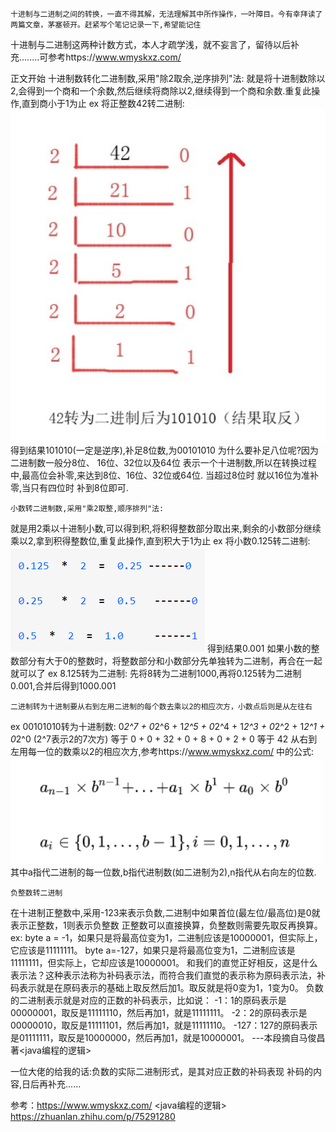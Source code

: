     十进制与二进制之间的转换，一直不得其解，无法理解其中所作操作，一叶障目。今有幸拜读了两篇文章，茅塞顿开。赶紧写个笔记记录一下,希望能记住
十进制与二进制这两种计数方式，本人才疏学浅，就不妄言了，留待以后补充........可参考https://www.wmyskxz.com/

正文开始
    十进制数转化二进制数,采用"除2取余,逆序排列"法:
就是将十进制数除以2,会得到一个商和一个余数,然后继续将商除以2,继续得到一个商和余数.重复此操作,直到商小于1为止
ex 将正整数42转二进制:
    ![42转二进制](./myImg/42转二进制.png)
    得到结果101010(一定是逆序),补足8位数,为00101010
为什么要补足八位呢?因为二进制数一般分8位、 16位、32位以及64位 表示一个十进制数,所以在转换过程中,最高位会补零,来达到8位、16位、32位或64位.
当超过8位时 就以16位为准补零,当只有四位时 补到8位即可.

    小数转二进制数,采用"乘2取整,顺序排列"法:
就是用2乘以十进制小数,可以得到积,将积得整数部分取出来,剩余的小数部分继续乘以2,拿到积得整数位,重复此操作,直到积大于1为止
ex 将小数0.125转二进制:
    ![小数转二进制](./myImg/小数转二进制.png)
    得到结果0.001
如果小数的整数部分有大于0的整数时，将整数部分和小数部分先单独转为二进制，再合在一起就可以了
ex 8.125转为二进制:
    先将8转为二进制1000,再将0.125转为二进制0.001,合并后得到1000.001

    二进制转为十进制要从右到左用二进制的每个数去乘以2的相应次方，小数点后则是从左往右
ex 00101010转为十进制数:
    0*2^7 + 0*2^6 + 1*2^5 + 0*2^4 + 1*2^3 + 0*2^2 + 1*2^1 + 0*2^0        (2^7表示2的7次方)
等于 0 + 0 + 32 + 0 + 8 + 0 + 2 + 0
等于 42
从右到左用每一位的数乘以2的相应次方,参考https://www.wmyskxz.com/ 中的公式:
    ![公式](./myImg/二进制转十进制公式.png)
    其中a指代二进制的每一位数,b指代进制数(如二进制为2),n指代从右向左的位数.

    负整数转二进制
在十进制正整数中,采用-123来表示负数,二进制中如果首位(最左位/最高位)是0就表示正整数，1则表示负整数
正整数可以直接换算，负整数则需要先取反再换算。
ex:
    byte a = -1，如果只是将最高位变为1，二进制应该是10000001，但实际上，它应该是11111111。
    byte a=-127，如果只是将最高位变为1，二进制应该是11111111，但实际上，它却应该是10000001。
和我们的直觉正好相反，这是什么表示法？这种表示法称为补码表示法，而符合我们直觉的表示称为原码表示法，补码表示就是在原码表示的基础上取反然后加1。取反就是将0变为1，1变为0。
负数的二进制表示就是对应的正数的补码表示，比如说：
-1：1的原码表示是00000001，取反是11111110，然后再加1，就是11111111。
-2：2的原码表示是00000010，取反是11111101，然后再加1，就是11111110。
-127：127的原码表示是01111111，取反是10000000，然后再加1，就是10000001。
                                                                        ---本段摘自马俊昌著<java编程的逻辑>


一位大佬的给我的话:负数的实际二进制形式，是其对应正数的补码表现
补码的内容,日后再补充......

参考：https://www.wmyskxz.com/ <java编程的逻辑> https://zhuanlan.zhihu.com/p/75291280